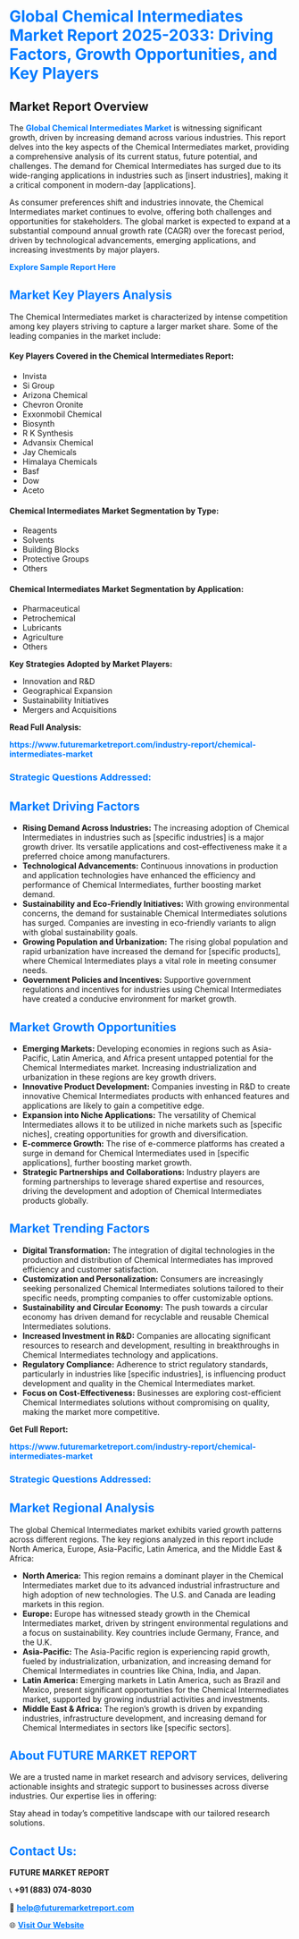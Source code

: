 <h1 style="color: #007BFF;">Global Chemical Intermediates Market Report 2025-2033: Driving Factors, Growth Opportunities, and Key Players</h1>

<section id="overview">
<h2>Market Report Overview</h2>
<p>The <a href="https://www.futuremarketreport.com/industry-report/chemical-intermediates-market" style="color: #007BFF; text-decoration: none;"><strong>Global Chemical Intermediates Market</strong></a> is witnessing significant growth, driven by increasing demand across various industries. This report delves into the key aspects of the Chemical Intermediates market, providing a comprehensive analysis of its current status, future potential, and challenges. The demand for Chemical Intermediates has surged due to its wide-ranging applications in industries such as [insert industries], making it a critical component in modern-day [applications].</p>
<p>As consumer preferences shift and industries innovate, the Chemical Intermediates market continues to evolve, offering both challenges and opportunities for stakeholders. The global market is expected to expand at a substantial compound annual growth rate (CAGR) over the forecast period, driven by technological advancements, emerging applications, and increasing investments by major players.</p>
</section>

<section id="overview">
<p><a href="https://www.futuremarketreport.com/request-sample/reportId=31161" style="color: #007BFF; text-decoration: none;"><strong>Explore Sample Report Here</strong></a></p>
</section>

<section id="key-players">
<h2 style="color: #007BFF;">Market Key Players Analysis</h2>
<p>The Chemical Intermediates market is characterized by intense competition among key players striving to capture a larger market share. Some of the leading companies in the market include:</p>
<h4>Key Players Covered in the Chemical Intermediates Report:</h4>
<ul><li>Invista</li><li>Si Group</li><li>Arizona Chemical</li><li>Chevron Oronite</li><li>Exxonmobil Chemical</li><li>Biosynth</li><li>R K Synthesis</li><li>Advansix Chemical</li><li>Jay Chemicals</li><li>Himalaya Chemicals</li><li>Basf</li><li>Dow</li><li>Aceto</li></ul>
<h4>Chemical Intermediates Market Segmentation by Type:</h4>
<ul><li>Reagents</li><li>Solvents</li><li>Building Blocks</li><li>Protective Groups</li><li>Others</li></ul>

<h4>Chemical Intermediates Market Segmentation by Application:</h4>
<ul><li>Pharmaceutical</li><li>Petrochemical</li><li>Lubricants</li><li>Agriculture</li><li>Others</li></ul>
<p><strong>Key Strategies Adopted by Market Players:</strong></p>
<ul>
<li>Innovation and R&D</li>
<li>Geographical Expansion</li>
<li>Sustainability Initiatives</li>
<li>Mergers and Acquisitions</li>
</ul>
</section>

<section>
<p><strong>Read Full Analysis: </strong></p><a href="https://www.futuremarketreport.com/industry-report/chemical-intermediates-market" style="color: #007BFF; text-decoration: none;"><strong>https://www.futuremarketreport.com/industry-report/chemical-intermediates-market</strong></a>
<h3 style="color: #007BFF;">Strategic Questions Addressed:</h3>
</section>

<section id="driving-factors">
<h2 style="color: #007BFF;">Market Driving Factors</h2>
<ul>
<li><strong>Rising Demand Across Industries:</strong> The increasing adoption of Chemical Intermediates in industries such as [specific industries] is a major growth driver. Its versatile applications and cost-effectiveness make it a preferred choice among manufacturers.</li>
<li><strong>Technological Advancements:</strong> Continuous innovations in production and application technologies have enhanced the efficiency and performance of Chemical Intermediates, further boosting market demand.</li>
<li><strong>Sustainability and Eco-Friendly Initiatives:</strong> With growing environmental concerns, the demand for sustainable Chemical Intermediates solutions has surged. Companies are investing in eco-friendly variants to align with global sustainability goals.</li>
<li><strong>Growing Population and Urbanization:</strong> The rising global population and rapid urbanization have increased the demand for [specific products], where Chemical Intermediates plays a vital role in meeting consumer needs.</li>
<li><strong>Government Policies and Incentives:</strong> Supportive government regulations and incentives for industries using Chemical Intermediates have created a conducive environment for market growth.</li>
</ul>
</section>

<section id="growth-opportunities">
<h2 style="color: #007BFF;">Market Growth Opportunities</h2>
<ul>
<li><strong>Emerging Markets:</strong> Developing economies in regions such as Asia-Pacific, Latin America, and Africa present untapped potential for the Chemical Intermediates market. Increasing industrialization and urbanization in these regions are key growth drivers.</li>
<li><strong>Innovative Product Development:</strong> Companies investing in R&D to create innovative Chemical Intermediates products with enhanced features and applications are likely to gain a competitive edge.</li>
<li><strong>Expansion into Niche Applications:</strong> The versatility of Chemical Intermediates allows it to be utilized in niche markets such as [specific niches], creating opportunities for growth and diversification.</li>
<li><strong>E-commerce Growth:</strong> The rise of e-commerce platforms has created a surge in demand for Chemical Intermediates used in [specific applications], further boosting market growth.</li>
<li><strong>Strategic Partnerships and Collaborations:</strong> Industry players are forming partnerships to leverage shared expertise and resources, driving the development and adoption of Chemical Intermediates products globally.</li>
</ul>
</section>

<section id="trending-factors">
<h2 style="color: #007BFF;">Market Trending Factors</h2>
<ul>
<li><strong>Digital Transformation:</strong> The integration of digital technologies in the production and distribution of Chemical Intermediates has improved efficiency and customer satisfaction.</li>
<li><strong>Customization and Personalization:</strong> Consumers are increasingly seeking personalized Chemical Intermediates solutions tailored to their specific needs, prompting companies to offer customizable options.</li>
<li><strong>Sustainability and Circular Economy:</strong> The push towards a circular economy has driven demand for recyclable and reusable Chemical Intermediates solutions.</li>
<li><strong>Increased Investment in R&D:</strong> Companies are allocating significant resources to research and development, resulting in breakthroughs in Chemical Intermediates technology and applications.</li>
<li><strong>Regulatory Compliance:</strong> Adherence to strict regulatory standards, particularly in industries like [specific industries], is influencing product development and quality in the Chemical Intermediates market.</li>
<li><strong>Focus on Cost-Effectiveness:</strong> Businesses are exploring cost-efficient Chemical Intermediates solutions without compromising on quality, making the market more competitive.</li>
</ul>
</section>

<section>
<p><strong>Get Full Report: </strong></p><a href="https://www.futuremarketreport.com/industry-report/chemical-intermediates-market" style="color: #007BFF; text-decoration: none;"><strong>https://www.futuremarketreport.com/industry-report/chemical-intermediates-market</strong></a>
<h3 style="color: #007BFF;">Strategic Questions Addressed:</h3>
</section>


<section id="regional-analysis">
<h2 style="color: #007BFF;">Market Regional Analysis</h2>
<p>The global Chemical Intermediates market exhibits varied growth patterns across different regions. The key regions analyzed in this report include North America, Europe, Asia-Pacific, Latin America, and the Middle East & Africa:</p>
<ul>
<li><strong>North America:</strong> This region remains a dominant player in the Chemical Intermediates market due to its advanced industrial infrastructure and high adoption of new technologies. The U.S. and Canada are leading markets in this region.</li>
<li><strong>Europe:</strong> Europe has witnessed steady growth in the Chemical Intermediates market, driven by stringent environmental regulations and a focus on sustainability. Key countries include Germany, France, and the U.K.</li>
<li><strong>Asia-Pacific:</strong> The Asia-Pacific region is experiencing rapid growth, fueled by industrialization, urbanization, and increasing demand for Chemical Intermediates in countries like China, India, and Japan.</li>
<li><strong>Latin America:</strong> Emerging markets in Latin America, such as Brazil and Mexico, present significant opportunities for the Chemical Intermediates market, supported by growing industrial activities and investments.</li>
<li><strong>Middle East & Africa:</strong> The region’s growth is driven by expanding industries, infrastructure development, and increasing demand for Chemical Intermediates in sectors like [specific sectors].</li>
</ul>
</section>

<footer>
<h2 style="color: #007BFF;">About FUTURE MARKET REPORT</h2>
<p>We are a trusted name in market research and advisory services, delivering actionable insights and strategic support to businesses across diverse industries. Our expertise lies in offering:</p>

<p>Stay ahead in today’s competitive landscape with our tailored research solutions.</p>

<h2 style="color: #007BFF;">Contact Us:</h2>
<p><strong>FUTURE MARKET REPORT</strong></p>
<p>📞 <strong>+91 (883) 074-8030</strong></p>
<p>📧 <strong><a href="mailto:help@futuremarketreport.com" style="color: #007BFF;">help@futuremarketreport.com</a></strong></p>
<p>🌐 <strong><a href="https://www.futuremarketreport.com/" style="color: #007BFF;">Visit Our Website</a></strong></p>
</footer>